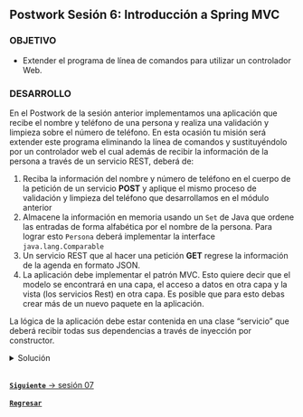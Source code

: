 ## **Postwork** Sesión 6: Introducción a Spring MVC

### OBJETIVO

- Extender el programa de línea de comandos para utilizar un controlador Web.

### DESARROLLO

En el Postwork de la sesión anterior implementamos una aplicación que recibe el nombre y teléfono de una persona y realiza una validación y limpieza sobre el número de teléfono. En esta ocasión tu misión será extender este programa eliminando la línea de comandos y sustituyéndolo por un controlador web el cual además de recibir la información de la persona a través de un servicio REST, deberá de: 

1. Reciba la información del nombre y número de teléfono en el cuerpo de la petición de un servicio **POST** y aplique el mismo proceso de validación y limpieza del teléfono que desarrollamos en el módulo anterior
1. Almacene la información en memoria usando un `Set` de Java que ordene las entradas de forma alfabética por el nombre de la persona. Para lograr esto `Persona` deberá implementar la interface `java.lang.Comparable`
1. Un servicio REST que al hacer una petición **GET** regrese la información de la agenda en formato JSON.
1. La aplicación debe implementar el patrón MVC. Esto quiere decir que el modelo se encontrará en una capa, el acceso a datos en otra capa y la vista (los servicios Rest) en otra capa. Es posible que para esto debas crear más de un nuevo paquete en la aplicación. 


La lógica de la aplicación debe estar contenida en una clase “servicio” que deberá recibir todas sus dependencias a través de inyección por constructor.

<details>
  <summary>Solución</summary>

Crea cuatro nuevos paquetes dentro de la aplicación: `model` que contendrá el modelo de datos de la aplicación; `controller` que tendrá el controlador principal de la aplicación; `persistence` que contendrá las clases de acceso a datos; y `service` que tendrá los servicios con la lógica de la aplicación.

![imagen](img/img_03.png)

Dentro del paquete `model` replica la clase `Persona` del postwork de la sesión anterior. Sobreescribe dos nuevos métodos: `equals` y `hashCode` usando el nombre de la persona. Esto nos ayudará a que el `Set` en el que almacenaremos la información de la agenda no tenga personas repetidas:

```java
public class Persona {
    private String nombre;
    private String telefono;

    public Persona() {
    }

    public Persona(String nombre, String telefono) {
        this.nombre = nombre;
        this.telefono = telefono;
    }

    public String getNombre() {
        return nombre;
    }

    public void setNombre(String nombre) {
        this.nombre = nombre;
    }

    public String getTelefono() {
        return telefono;
    }

    public void setTelefono(String telefono) {
        this.telefono = telefono;
    }

    @Override
    public String toString() {
        return "Persona{" +
                "nombre='" + nombre + '\'' +
                ", telefono='" + telefono + '\'' +
                '}';
    }

    @Override
    public boolean equals(Object o) {
        if (this == o) return true;
        if (o == null || getClass() != o.getClass()) return false;
        Persona persona = (Persona) o;
        return nombre.equals(persona.nombre);
    }

    @Override
    public int hashCode() {
        return Objects.hash(nombre);
    }
}
```

`Persona` debe implementar también la interface `java.lang.Comparable` usando el `nombre` de la persona. Esto permitirá que la lista de personas en la agenda se ordene de forma automática usando este atributo:

```java
public class Persona implements Comparable<Persona> {
    private String nombre;
    private String telefono;

    public Persona() {
    }

    public Persona(String nombre, String telefono) {
        this.nombre = nombre;
        this.telefono = telefono;
    }

    public String getNombre() {
        return nombre;
    }

    public void setNombre(String nombre) {
        this.nombre = nombre;
    }

    public String getTelefono() {
        return telefono;
    }

    public void setTelefono(String telefono) {
        this.telefono = telefono;
    }

    @Override
    public String toString() {
        return "Persona{" +
                "nombre='" + nombre + '\'' +
                ", telefono='" + telefono + '\'' +
                '}';
    }

    @Override
    public boolean equals(Object o) {
        if (this == o) return true;
        if (o == null || getClass() != o.getClass()) return false;
        Persona persona = (Persona) o;
        return nombre.equals(persona.nombre);
    }

    @Override
    public int hashCode() {
        return Objects.hash(nombre);
    }

    @Override
    public int compareTo(Persona o) {
        return this.nombre.compareTo(o.nombre);
    }
}
```

En el paquete `persistence` crea una nueva clase llamada `AgendaMemoryDao`, esta representará la clase de acceso a datos. En esta sesión la información se almacenará en un `SortedSet` el cual se destruirá al detener la aplicación.

```java
public class AgendaMemoryDao {

    private static final SortedSet<Persona> personas = new TreeSet<>();
}
```

Agrega dos métodos a esta clase, uno que reciba un objeto de tipo `Persona` y lo agregue al `SortedSet` y otro que regrese este `SortedSet`:

```java
public class AgendaMemoryDao {

    private static final SortedSet<Persona> personas = new TreeSet<>();

    public Persona guardaPersona(Persona persona) {
        personas.add(persona);
        return persona;
    }

    public Set<Persona> getPersonas() {
        return personas;
    }
}
```

Para terminar, decora la clase `AgendaMemoryDao` con la anotación `@Repository`, con esto le indicamos a Spring que esta clase debe ser tratada como un **Bean** y su propósito es el acceso a datos.

```java
@Repository
public class AgendaMemoryDao {

    private static final SortedSet<Persona> personas = new TreeSet<>();

    public Persona guardaPersona(Persona persona) {
        personas.add(persona);
        return persona;
    }

    public Set<Persona> getPersonas() {
        return personas;
    }
}
```

Dentro del paquete `service` replica la clase `ValidadorTelefono` de la sesión anterior:

```java
@Service
public class ValidadorTelefono {

    private static final Pattern PATTERN_TELEFONO = Pattern.compile("^(\\d{2,4}[- .]?){2}\\d{4}$");

    public boolean isValido(String telefono) {
        return PATTERN_TELEFONO.matcher(telefono).matches();
    }

    public String limpiaNumero(String telefono){
        return telefono.replaceAll("[^0-9]", "");
    }
}
```

Y dentro de este mismo paquete agrega una nueva clase `AgendaService` la cual reciba una instancia de `ValidadorTelefono` y `AgendaMemoryDao` por medio de inyección de constructor:

```java
public class AgendaService {

    private final ValidadorTelefono validadorTelefono;
    private final AgendaMemoryDao agendaDao;

    @Autowired
    public AgendaService(ValidadorTelefono validadorTelefono, AgendaMemoryDao agendaDao) {
        this.validadorTelefono = validadorTelefono;
        this.agendaDao = agendaDao;
    }
}
```

Agrega un primer método a esta clase que se encargará de recibir como parámetro una persona, validar si el número de teléfono es válido, en cuyo caso eliminará cualquier caracter no numérico y lo guardará en la agenda. Si el teléfono no es válido entonces deberá regresar `null` como valor; de esta forma sabremos que el teléfono no es válido. En módulos posteriores aprenderás una forma mejor de manejar estas validaciones.

```java
    public Persona guardaPersona(Persona persona) {

        if (!validadorTelefono.isValido(persona.getTelefono())) {
            return null;
        }
        String telefono = validadorTelefono.limpiaNumero(persona.getTelefono());

        persona.setTelefono(telefono);

        return agendaDao.guardaPersona(persona);
    }
```

El segundo método será más sencillo, simplemente usará la instancia de `AgendaMemoryDao` para regresar la lista de todas las personas contenidas en la agenda.

```java
    public Set<Persona> getPersonas() {
        return agendaDao.getPersonas();
    }
```

No olvides decorar esta clase con la anotación `@Service`

```java
@Service
public class AgendaService {

    private final ValidadorTelefono validadorTelefono;
    private final AgendaMemoryDao agendaDao;

    @Autowired
    public AgendaService(ValidadorTelefono validadorTelefono, AgendaMemoryDao agendaDao) {
        this.validadorTelefono = validadorTelefono;
        this.agendaDao = agendaDao;
    }

    public Persona guardaPersona(Persona persona) {

        if (!validadorTelefono.isValido(persona.getTelefono())) {
            return null;
        }
        String telefono = validadorTelefono.limpiaNumero(persona.getTelefono());

        persona.setTelefono(telefono);

        return agendaDao.guardaPersona(persona);
    }

    public Set<Persona> getPersonas() {
        return agendaDao.getPersonas();
    }
}
```

Para terminar, debemos crear una nueva clase en el paquete `controller` la cual recibirá las peticiones de nuestros clientes. Esta clase debe estar decorada con las anotaciones `@RestController` y `@RequestMapping`:

@RestController
@RequestMapping("/api/v1/agenda")
public class AgendaController {

}

Además, debe tener una instancia de `AgendaService` que reciba por medio de la inyección de constructor:

```java

private final AgendaService agendaService;

@Autowired
public AgendaController(AgendaService agendaService) {
    this.agendaService = agendaService;
}
```

El primer método que implementaremos regresará la lista completa de `Persona`s que estén registradas en la agenda. Esta corresponderá a un método HTTP **GET**:

```java
@GetMapping
public ResponseEntity<Set<Persona>> getPersonas(){
  return ResponseEntity.ok(agendaService.getPersonas());
}
```

El segundo método de esta clase recibirá un objeto de tipo `Persona`, en el cuerpo de una petición HTTP **POST**, el cual guardará. Si obtiene un valor nulo quiere decir que algo no fue correcto al momento de almacenar la información y regresará un error. Si obtiene un nuevo objeto `Persona` lo regresará en la respuesta. En módulos posteriores aprenderás una mejor forma de manejar estos errores.

```java
    @PostMapping
    public ResponseEntity<Persona> guardaPersona(@RequestBody Persona persona) {
        Persona resultado = agendaService.guardaPersona(persona);

        if (resultado == null) {
            return ResponseEntity.badRequest().build();
        }

        return ResponseEntity.ok(resultado);
    }
```

La clase completa queda de la siguiente forma:
```java
@RestController
@RequestMapping("/api/v1/agenda")
public class AgendaController {

    private final AgendaService agendaService;

    @Autowired
    public AgendaController(AgendaService agendaService) {
        this.agendaService = agendaService;
    }

    @PostMapping
    public ResponseEntity<Persona> guardaPersona(@RequestBody Persona persona) {
        Persona resultado = agendaService.guardaPersona(persona);

        if (resultado == null) {
            return ResponseEntity.badRequest().build();
        }

        return ResponseEntity.ok(resultado);
    }

    @GetMapping
    public ResponseEntity<Set<Persona>> getPersonas(){
        return ResponseEntity.ok(agendaService.getPersonas());
    }
}
```
Ahora ejecuta la aplicación y desde postman envía una petición **POST** a esta URL: [http://localhost:8080/api/v1/agenda](http://localhost:8080/api/v1/agenda):

```json
{
    "nombre": "Beto",
    "telefono": "5512345678"
}
```

Debes obtener la siguiente salida en Postman:

![imagen](img/img_04.png)


Si ahora consultas la lista de personas registradas debes obtener la siguiente salida [http://localhost:8080/api/v1/agenda](http://localhost:8080/api/v1/agenda):

![imagen](img/img_05.png)

Continúa agregando más registros para que veas como poco a poco se va llenando la agenda con la información proporcionada.

![imagen](img/img_06.png)


</details>

<br>

[**`Siguiente`** -> sesión 07](../../Sesion-07/)

[**`Regresar`**](../)